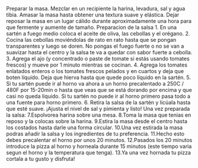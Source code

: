 Preparar la masa.
    Mezclar en un recipiente la harina, levadura, sal y agua tibia.
    Amasar la masa hasta obtener una textura suave y elástica.
    Dejar reposar la masa en un lugar cálido durante aproximadamente una hora para que fermente y aumente de tamaño.
Preparacion de la salsa 
       1. En una sartén a fuego medio coloca el aceite de oliva, las cebollas y el orégano.
       2. Cocina las cebollas moviéndolas de rato en rato hasta que se pongan transparentes y luego se doren. No pongas el fuego fuerte o no se van a suavizar hasta el centro y la salsa te va a quedar con sabor fuerte a cebolla.
       3. Agrega el ajo (y concentrado o paste de tomate si estás usando tomates frescos) y mueve por 1 minuto mientras se cocinan.
       4. Agrega los tomates enlatados enteros o los tomates frescos pelados y en cuartos y deja que boten líquido. Deja que hierva hasta que quede poco líquido en la sartén.
       5. Si tu sartén puede ir al horno va ahora a un horno precalentado a 250C / 480F por 15-20min o hasta que veas que se está dorando por encima y que casi no queda líquido. Si tu sartén no puede ir al horno primero pasa todo a una fuente para horno primero.
       6. Retira la salsa de la sartén y licúala hasta que esté suave. ¡Ajusta el nivel de sal y pimienta y listo!
     Una vez preparada la salsa:
       7.Espolvorea harina sobre una mesa.
       8.Toma la masa que tenias en reposo y la colocas sobre la harina.
       9.Estira la masa desde el centro hasta los costados hasta darle una forma circular.
       10.Una vez estirada la masa podras añadir la salsa y los ingredientes de tu preferencia.
       11.Hecho esto debes precalentar el horno por unos 20 minutos.
       12.Pasados los 20 minutos introduce la pizza al horno y horneala durante 15 minutos (este tiempo varia segun el horno y la temperatura que tenga).
       13.Ya una vez hornada tu pizza cortala a tu gusto y disfruta!    